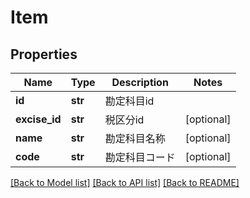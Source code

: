 # Item

## Properties
Name | Type | Description | Notes
------------ | ------------- | ------------- | -------------
**id** | **str** | 勘定科目id | 
**excise_id** | **str** | 税区分id | [optional] 
**name** | **str** | 勘定科目名称 | [optional] 
**code** | **str** | 勘定科目コード | [optional] 

[[Back to Model list]](../README.md#documentation-for-models) [[Back to API list]](../README.md#documentation-for-api-endpoints) [[Back to README]](../README.md)


